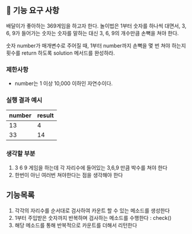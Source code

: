 ## 🚀 기능 요구 사항

배달이가 좋아하는 369게임을 하고자 한다. 놀이법은 1부터 숫자를 하나씩 대면서, 3, 6, 9가 들어가는 숫자는 숫자를 말하는 대신 3, 6, 9의 개수만큼 손뼉을 쳐야 한다.

숫자 number가 매개변수로 주어질 때, 1부터 number까지 손뼉을 몇 번 쳐야 하는지 횟수를 return 하도록 solution 메서드를 완성하라.

### 제한사항

- number는 1 이상 10,000 이하인 자연수이다.

### 실행 결과 예시

| number | result |
| --- | --- |
| 13 | 4 |
| 33 | 14 |

### 생각할 부분
1. 3 6 9 게임을 하는데 각 자리수에 들어있는 3,6,9 만큼 박수를 쳐야 한다
2. 한번이 아닌 여러번 쳐야한다는 점을 생각해야 한다

## 기능목록
1. 각각의 자리수를 순서대로 검사하여 카운트 할 수 있는 메소드를 생성한다
2. 1부터 주입받은 숫자까지 반복하며 검사하는 메소드를 수행한다 : check()
3. 해당 메소드를 통해 반복적으로 카운트를 더해서 리턴한다